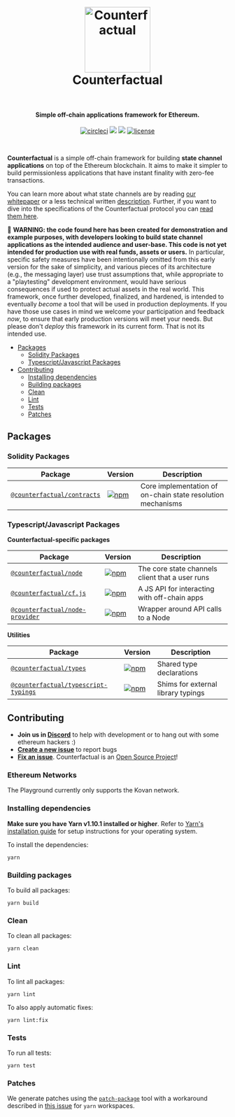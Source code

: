 <h1 align="center">
  <br>
  <a href="https://counterfactual.com"><img src="./logo.svg" alt="Counterfactual" width="150"></a>
  <br>
  Counterfactual
  <br>
  <br>
</h1>

<h4 align="center">Simple off-chain applications framework for Ethereum.</h4>

<p align="center">
  <a href="https://circleci.com/gh/counterfactual/monorepo"><img src="https://circleci.com/gh/counterfactual/monorepo.svg?style=shield&circle-token=adc9e1576b770585a350141b2a90fc3d68bc048c" alt="circleci"></a>
  <a href="https://counterfactual.com/chat"><img src="https://img.shields.io/discord/500370633901735947.svg"/></a>
  <a href="https://greenkeeper.io/"><img src="https://badges.greenkeeper.io/counterfactual/monorepo.svg?token=62c4bef4c3c26412e67360cc4a193492b9561901a499761d65b76a22b65efb16&ts=1540411566259"/></a>
  <a href="./LICENSE"><img src="https://img.shields.io/badge/license-MIT-blue.svg" alt="license"></a>
</p>
<br>

**Counterfactual** is a simple off-chain framework for building **state channel applications** on top of the Ethereum blockchain. It aims to make it simpler to build permissionless applications that have instant finality with zero-fee transactions.

You can learn more about what state channels are by reading [our whitepaper](https://counterfactual.com/statechannels) or a less technical written [description](https://medium.com/l4-media/making-sense-of-ethereums-layer-2-scaling-solutions-state-channels-plasma-and-truebit-22cb40dcc2f4#c353). Further, if you want to dive into the specifications of the Counterfactual protocol you can [read them here](https://counterfactual.com/specs).

🚨 **WARNING: the code found here has been created for demonstration and example purposes, with developers looking to build state channel applications as the intended audience and user-base. This code is not yet intended for production use with real funds, assets or users.** In particular, specific safety measures have been intentionally omitted from this early version for the sake of simplicity, and various pieces of its architecture (e.g., the messaging layer) use trust assumptions that, while appropriate to a "playtesting" development environment, would have serious consequences if used to protect actual assets in the real world. This framework, once further developed, finalized, and hardened, is intended to eventually _become_ a tool that will be used in production deployments. If you have those use cases in mind we welcome your participation and feedback _now_, to ensure that early production versions will meet your needs. But please don't _deploy_ this framework in its current form. That is not its intended use.

- [Packages](#packages)
  - [Solidity Packages](#solidity-packages)
  - [Typescript/Javascript Packages](#typescriptjavascript-packages)
- [Contributing](#contributing)
  - [Installing dependencies](#installing-dependencies)
  - [Building packages](#building-packages)
  - [Clean](#clean)
  - [Lint](#lint)
  - [Tests](#tests)
  - [Patches](#patches)

## Packages

### Solidity Packages

| Package                                            | Version                                                                                                                       | Description                                                 |
| -------------------------------------------------- | ----------------------------------------------------------------------------------------------------------------------------- | ----------------------------------------------------------- |
| [`@counterfactual/contracts`](/packages/contracts) | [![npm](https://img.shields.io/npm/v/@counterfactual/contracts.svg)](https://www.npmjs.com/package/@counterfactual/contracts) | Core implementation of on-chain state resolution mechanisms |

### Typescript/Javascript Packages

**Counterfactual-specific packages**

| Package                                                    | Version                                                                                                                               | Description                                                      |
| ---------------------------------------------------------- | ------------------------------------------------------------------------------------------------------------------------------------- | ---------------------------------------------------------------- |
| [`@counterfactual/node`](/packages/node)                   | [![npm](https://img.shields.io/npm/v/@counterfactual/node.svg)](https://www.npmjs.com/package/@counterfactual/node)                   | The core state channels client that a user runs                  |
| [`@counterfactual/cf.js`](/packages/cf.js)                 | [![npm](https://img.shields.io/npm/v/@counterfactual/cf.js.svg)](https://www.npmjs.com/package/@counterfactual/cf.js)                 | A JS API for interacting with off-chain apps                     |
| [`@counterfactual/node-provider`](/packages/node-provider) | [![npm](https://img.shields.io/npm/v/@counterfactual/node-provider.svg)](https://www.npmjs.com/package/@counterfactual/node-provider) | Wrapper around API calls to a Node                               |
**Utilities**

| Package                                                              | Version                                                                                                                                         | Description                        |
| -------------------------------------------------------------------- | ----------------------------------------------------------------------------------------------------------------------------------------------- | ---------------------------------- |
| [`@counterfactual/types`](/packages/types)                           | [![npm](https://img.shields.io/npm/v/@counterfactual/types.svg)](https://www.npmjs.com/package/@counterfactual/types)                           | Shared type declarations           |
| [`@counterfactual/typescript-typings`](/packages/typescript-typings) | [![npm](https://img.shields.io/npm/v/@counterfactual/typescript-typings.svg)](https://www.npmjs.com/package/@counterfactual/typescript-typings) | Shims for external library typings |

## Contributing

- **Join us in [Discord][counterfactual-discord-url]** to help with development or to hang out with some ethereum hackers :)
- **[Create a new issue](https://github.com/counterfactual/monorepo/issues/new)** to report bugs
- **[Fix an issue](https://github.com/counterfactual/counterfactual/issues?state=open)**. Counterfactual is an [Open Source Project](.github/CONTRIBUTING.md)!

### Ethereum Networks

The Playground currently only supports the Kovan network.

### Installing dependencies

**Make sure you have Yarn v1.10.1 installed or higher**. Refer to [Yarn's installation guide](https://yarnpkg.com/lang/en/docs/install/) for setup instructions for your operating system.

To install the dependencies:

```shell
yarn
```

### Building packages

To build all packages:

```shell
yarn build
```

### Clean

To clean all packages:

```shell
yarn clean
```

### Lint

To lint all packages:

```shell
yarn lint
```

To also apply automatic fixes:

```shell
yarn lint:fix
```

### Tests

To run all tests:

```shell
yarn test
```

### Patches

We generate patches using the [`patch-package`](https://github.com/ds300/patch-package) tool with a workaround described in [this issue](https://github.com/ds300/patch-package/issues/42#issuecomment-435992316) for `yarn` workspaces.

[counterfactual-discord-url]: https://counterfactual.com/chat
